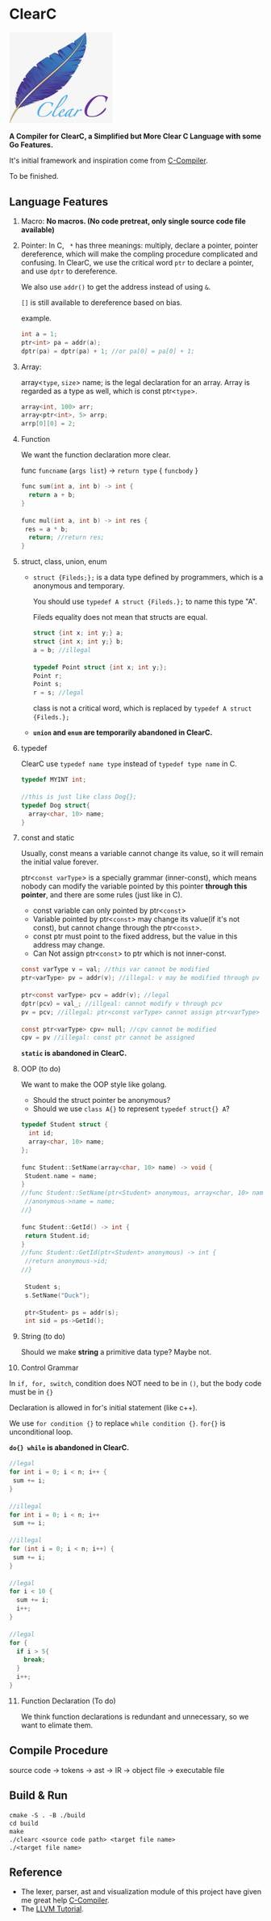 # ClearC

<img src="assets/image-20230430132636411.png" alt="image-20230430132636411" style="zoom:20%;" />

**A Compiler for ClearC, a Simplified but More Clear C Language with some Go Features.**

It's initial framework and inspiration come from [C-Compiler](https://github.com/YJJfish/C-Compiler).

To be finished.

## Language Features

1. Macro: **No macros. (No code pretreat, only single source code file available)**

2. Pointer: In C, ` *` has three meanings: multiply, declare a pointer, pointer dereference, which will make the compling procedure complicated and confusing.
   In ClearC, we use the critical word `ptr` to declare a pointer, and use `dptr` to dereference.

   We also use `addr()` to get the address instead of using `&`.

   `[]` is still available to dereference based on bias.

   example.

   ```c
   int a = 1;
   ptr<int> pa = addr(a);
   dptr(pa) = dptr(pa) + 1; //or pa[0] = pa[0] + 1;
   ```

3. Array:

   array<`type`, `size`> name; is the legal declaration for an array. Array is regarded as a type as well, which is const ptr<`type`>.

   ```c
   array<int, 100> arr;
   array<ptr<int>, 5> arrp;
   arrp[0][0] = 2;
   ```

4. Function

   We want the function declaration more clear.

   func `funcname` (`args list`) -> `return type` { `funcbody` }

   ```c
   func sum(int a, int b) -> int {
     return a + b;
   }
   
   func mul(int a, int b) -> int res {
   	res = a * b;
     return; //return res;
   }
   ```

5. struct, class, union, enum

   - `struct {Fileds;};` is a data type defined by programmers, which is a anonymous and temporary.

       You should use `typedef A struct {Fileds.};` to name this type "A".

       Fileds equality does not mean that structs are equal.

       ```c
       struct {int x; int y;} a;
       struct {int x; int y;} b;
       a = b; //illegal
       
       typedef Point struct {int x; int y;};
       Point r;
       Point s;
       r = s; //legal
       ```

       class is not a critical word, which is replaced by  `typedef A struct {Fileds.};`

   - **`union` and `enum` are temporarily abandoned in ClearC.**

6. typedef

   ClearC use `typedef name type` instead of  `typedef type name` in C.

   ```c
   typedef MYINT int;
   
   //this is just like class Dog{};
   typedef Dog struct{
     array<char, 10> name;
   }
   ```

7. const and static

   Usually, const means a variable cannot change its value, so it will remain the initial value forever.

   ptr<`const varType`> is a specially grammar (inner-const), which means nobody can modify the variable pointed by this pointer **through this pointer**, and there are some rules (just like in C).

   - const variable can only pointed by ptr<`const`>
   - Variable pointed by ptr<`const`> may change its value(if it's not const), but cannot change through the ptr<`const`>.
   - const ptr must point to the fixed address, but the value in this address may change.
   - Can Not assign ptr<`const`> to ptr which is not inner-const.

   ```c
   const varType v = val; //this var cannot be modified
   ptr<varType> pv = addr(v); //illegal: v may be modified through pv
   
   ptr<const varType> pcv = addr(v); //legal
   dptr(pcv）= val_; //illgeal: cannot modify v through pcv
   pv = pcv; //illegal: ptr<const varType> cannot assign ptr<varType> (or const ptr<varType>)
   
   const ptr<varType> cpv= null; //cpv cannot be modified
   cpv = pv //illegal: const ptr cannot be assigned
   
   ```

   **`static` is abandoned in ClearC.**

8. OOP (to do)

   We want to make the OOP style like golang.

   - Should the struct pointer be anonymous?
   - Should we use `class A{}` to represent `typedef struct{} A`?

   ```c
   typedef Student struct {
     int id;
     array<char, 10> name;
   };
   
   func Student::SetName(array<char, 10> name) -> void {
   	Student.name = name; 
   }
   //func Student::SetName(ptr<Student> anonymous, array<char, 10> name) -> void {
   	//anonymous->name = name;
   //}
   
   func Student::GetId() -> int {
   	return Student.id;
   }
   //func Student::GetId(ptr<Student> anonymous) -> int {
   	//return anonymous->id;
   //}
   
    Student s;
    s.SetName("Duck");
   
    ptr<Student> ps = addr(s);
    int sid = ps->GetId();
   ```

9. String (to do)

   Should we make **string** a primitive data type? Maybe not.

10. Control Grammar

   In `if, for, switch`, condition does NOT need to be in `()`, but the body code must be in `{}`

   Declaration is allowed in for's initial statement (like c++).

   We use `for condition {}` to replace `while condition {}`.  `for{}` is unconditional loop.

   **`do{} while`  is abandoned in ClearC.**

   ```c
   //legal
   for int i = 0; i < n; i++ {
   	sum += i;
   }
   
   //illegal
   for int i = 0; i < n; i++
   	sum += i;
   
   //illegal
   for (int i = 0; i < n; i++) {
   	sum += i;
   }
   
   //legal
   for i < 10 {
     sum += i;
     i++;
   }
   
   //legal
   for {
     if i > 5{
       break;
     }
     i++;
   }
   ```

11. Function Declaration (To do)

    We think function declarations is redundant and unnecessary, so we want to elimate them.

## Compile Procedure

source code -> tokens -> ast -> IR -> object file -> executable file

## Build & Run

```shell
cmake -S . -B ./build 
cd build
make
./clearc <source code path> <target file name>
./<target file name>
```

## Reference

- The lexer, parser, ast and visualization module of this project have given me great help [C-Compiler](https://github.com/YJJfish/C-Compiler).
- The [LLVM Tutorial](https://llvm.org/docs/tutorial/MyFirstLanguageFrontend/LangImpl03.html).





